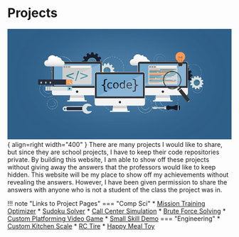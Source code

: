 # Projects
![Generic Pic](../content/img/ProjectPic.jpg){ align=right width="400" }
There are many projects I would like to share, but since they are school projects, I have to keep their code repositories private. By building this website, I am able to 
show off these projects without giving away the answers that the professors would like to keep hidden. This website will be my place to show off my achievements without
revealing the answers. However, I have been given permission to share the answers with anyone who is not a student of the class the project was in. 

!!! note "Links to Project Pages"
    === "Comp Sci"
        * [Mission Training Optimizer](../Projects/Comp%20Sci%20Projects/MissionOptimizer.md)
        * [Sudoku Solver](../Projects/Comp%20Sci%20Projects/SudokuSolverPage.md)
        * [Call Center Simulation](../Projects/Comp%20Sci%20Projects/CallCenterProject.md)
        * [Brute Force Solving](../Projects/Comp%20Sci%20Projects/BruteForcePage.md)
        * [Custom Platforming Video Game](../Projects/Comp%20Sci%20Projects/VideoGameProject.md)
        * [Small Skill Demo](../Projects/Comp%20Sci%20Projects/ECProject.md)
    === "Engineering"
        * [Custom Kitchen Scale](../Projects/Engineering%20Projects/ScaleProject.md)
        * [RC Tire](../Projects/Engineering%20Projects/TireProject.md)
        * [Happy Meal Toy](../Projects/Engineering%20Projects/ToyProject.md)